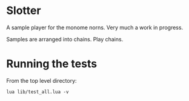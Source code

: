 # Slotter

A sample player for the monome norns. Very much a work in progress.

Samples are arranged into chains. Play chains.

# Running the tests

From the top level directory:

```
lua lib/test_all.lua -v
```
